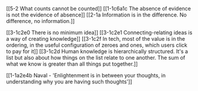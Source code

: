 [[5-2 What counts cannot be counted]]
[[1-1c6a1c The absence of evidence is not the evidence of absence]]
[[2-1a Information is in the difference. No difference, no information.]]

[[3-1c2e0 There is no minimum idea]]
[[3-1c2e1 Connecting-relating ideas is a way of creating knowledge]]
[[3-1c2f In tech, most of the value is in the ordering, in the useful configuration of zeroes and ones, which users click to pay for it]]
	[[3-1c2d Human knowledge is hierarchically structured. It's a list but also about how things on the list relate to one another. The sum of what we know is greater than all things put together.]]

[[1-1a2e4b Naval - 'Enlightenment is in between your thoughts, in understanding why you are having such thoughts']]